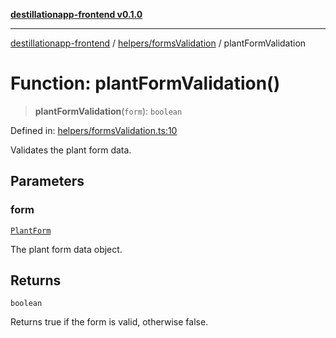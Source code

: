 [**destillationapp-frontend v0.1.0**](../../../README.md)

***

[destillationapp-frontend](../../../modules.md) / [helpers/formsValidation](../README.md) / plantFormValidation

# Function: plantFormValidation()

> **plantFormValidation**(`form`): `boolean`

Defined in: [helpers/formsValidation.ts:10](https://github.com/DestillApp/main/blob/ec2df52a50a22efb35f12a0243274f6d03fbca52/frontend/src/helpers/formsValidation.ts#L10)

Validates the plant form data.

## Parameters

### form

[`PlantForm`](../../../types/forms/plantForm/interfaces/PlantForm.md)

The plant form data object.

## Returns

`boolean`

Returns true if the form is valid, otherwise false.
